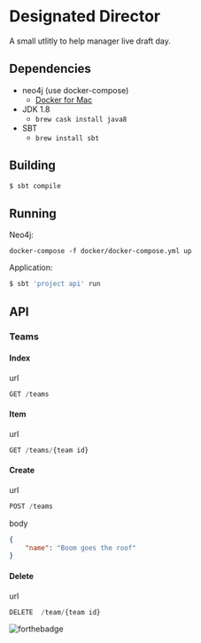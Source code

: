 # Designated Director

A small utlitly to help manager live draft day.

## Dependencies
  - neo4j (use docker-compose)
    - [Docker for Mac](https://docs.docker.com/docker-for-mac/install/)
  - JDK 1.8
    - `brew cask install java8`
  - SBT
    - `brew install sbt`

## Building

```bash
$ sbt compile
```

## Running

Neo4j:
```
docker-compose -f docker/docker-compose.yml up
```

Application:
```bash
$ sbt 'project api' run
```

## API

### Teams

#### Index

url
```javascript
GET /teams
```


#### Item

url
```javascript
GET /teams/{team id}
```


#### Create

url
``` javascript
POST /teams
```

body
``` json
{
	"name": "Boom goes the roof"
}
```

#### Delete

url
```javascript
DELETE  /team/{team id}
```


![forthebadge](https://forthebadge.com/images/badges/powered-by-electricity.svg)
